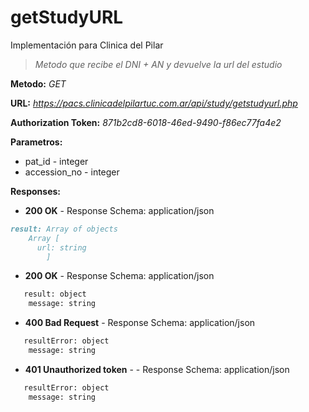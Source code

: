 
# getStudyURL
Implementación para Clinica del Pilar
>*Metodo que recibe el DNI + AN y devuelve la url del estudio*


**Metodo:** *GET*


**URL:** *https://pacs.clinicadelpilartuc.com.ar/api/study/getstudyurl.php*


**Authorization Token:** *871b2cd8-6018-46ed-9490-f86ec77fa4e2*


**Parametros:** 
- pat_id - integer
- accession_no - integer




**Responses:**

- **200 OK** - Response Schema: application/json
```markdown
result: Array of objects
  	Array [
   	  url: string
        ]
```	
- **200 OK** - Response Schema: application/json
```markdown
   result: object	
	message: string
```	
- **400 Bad Request** - Response Schema: application/json
```markdown
   resultError: object	
	message: string
```
- **401 Unauthorized token** - - Response Schema: application/json
```markdown
   resultError: object	
	message: string
```
